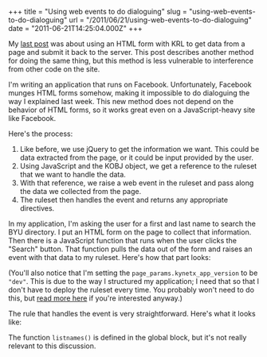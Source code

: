 +++
title = "Using web events to do dialoguing"
slug = "using-web-events-to-do-dialoguing"
url = "/2011/06/21/using-web-events-to-do-dialoguing"
date = "2011-06-21T14:25:04.000Z"
+++

My <a href="/2011/06/17/combining-client-side-processing-with-server-side-in-krl/">last post</a> was about using an HTML form with KRL to get data from a page and submit it back to the server. This post describes another method for doing the same thing, but this method is less vulnerable to interference from other code on the site.

I'm writing an application that runs on Facebook. Unfortunately, Facebook munges HTML forms somehow, making it impossible to do dialoguing the way I explained last week. This new method does not depend on the behavior of HTML forms, so it works great even on a JavaScript-heavy site like Facebook.

Here's the process:

<ol>
<li>Like before, we use jQuery to get the information we want. This could be data extracted from the page, or it could be input provided by the user.</li>
<li>Using JavaScript and the KOBJ object, we get a reference to the ruleset that we want to handle the data.</li>
<li>With that reference, we raise a web event in the ruleset and pass along the data we collected from the page.</li>
<li>The ruleset then handles the event and returns any appropriate directives.</li>
</ol>

In my application, I'm asking the user for a first and last name to search the BYU directory. I put an HTML form on the page to collect that information. Then there is a JavaScript function that runs when the user clicks the "Search" button. That function pulls the data out of the form and raises an event with that data to my ruleset. Here's how that part looks:

<script src="https://gist.github.com/1038785.js?file=draw.js"></script>

(You'll also notice that I'm setting the <code>page_params.kynetx_app_version</code> to be <code>"dev"</code>. This is due to the way I structured my application; I need that so that I don't have to deploy the ruleset every time. You probably won't need to do this, but <a href="https://convore.com/kynetx/raising-events-in-called-rulesets/">read more here</a> if you're interested anyway.)

The rule that handles the event is very straightforward. Here's what it looks like:

<script src="https://gist.github.com/1038785.js?file=handle.js"></script>

The function <code>listnames()</code> is defined in the global block, but it's not really relevant to this discussion.